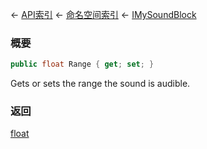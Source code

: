 ← [API索引](Api-Index) ← [命名空间索引](Namespace-Index) ← [IMySoundBlock](SpaceEngineers.Game.ModAPI.Ingame.IMySoundBlock)

### 概要

```csharp
public float Range { get; set; }
```

Gets or sets the range the sound is audible.

### 返回

[float](https://docs.microsoft.com/en-us/dotnet/api/System.Single?view=netframework-4.6)

